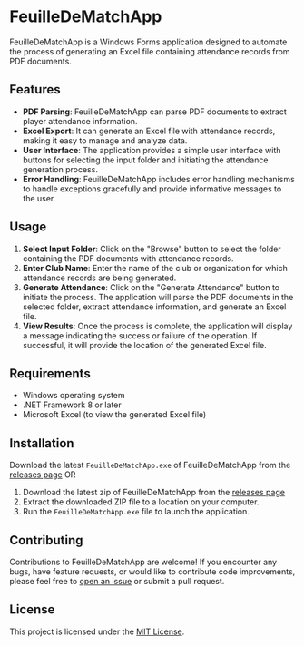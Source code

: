# FeuilleDeMatchApp

FeuilleDeMatchApp is a Windows Forms application designed to automate the process of generating an Excel file containing attendance records from PDF documents.

## Features

- **PDF Parsing**: FeuilleDeMatchApp can parse PDF documents to extract player attendance information.
- **Excel Export**: It can generate an Excel file with attendance records, making it easy to manage and analyze data.
- **User Interface**: The application provides a simple user interface with buttons for selecting the input folder and initiating the attendance generation process.
- **Error Handling**: FeuilleDeMatchApp includes error handling mechanisms to handle exceptions gracefully and provide informative messages to the user.

## Usage

1. **Select Input Folder**: Click on the "Browse" button to select the folder containing the PDF documents with attendance records.
2. **Enter Club Name**: Enter the name of the club or organization for which attendance records are being generated.
3. **Generate Attendance**: Click on the "Generate Attendance" button to initiate the process. The application will parse the PDF documents in the selected folder, extract attendance information, and generate an Excel file.
4. **View Results**: Once the process is complete, the application will display a message indicating the success or failure of the operation. If successful, it will provide the location of the generated Excel file.

## Requirements

- Windows operating system
- .NET Framework 8 or later
- Microsoft Excel (to view the generated Excel file)

## Installation

Download the latest `FeuilleDeMatchApp.exe` of FeuilleDeMatchApp from the [releases page](https://github.com/rafdy-rayan/Feuille-De-Match/releases) 
OR
1. Download the latest zip of FeuilleDeMatchApp from the [releases page](https://github.com/rafdy-rayan/Feuille-De-Match/releases) 
2. Extract the downloaded ZIP file to a location on your computer.
3. Run the `FeuilleDeMatchApp.exe` file to launch the application.

## Contributing

Contributions to FeuilleDeMatchApp are welcome! If you encounter any bugs, have feature requests, or would like to contribute code improvements, please feel free to [open an issue](https://github.com/yourusername/FeuilleDeMatchApp/issues) or submit a pull request.

## License

This project is licensed under the [MIT License](LICENSE).
